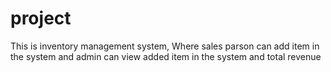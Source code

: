 # project
This is inventory management system, Where sales parson can add item in the system and admin can view added item in the system and total revenue
